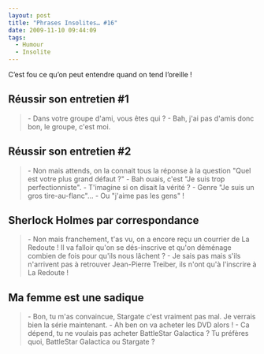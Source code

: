 ```yaml
---
layout: post
title: "Phrases Insolites… #16"
date: 2009-11-10 09:44:09
tags:
  - Humour
  - Insolite
---
```


C’est fou ce qu’on peut entendre quand on tend l’oreille&nbsp;!

<!-- more -->

## Réussir son entretien #1
> \- Dans votre groupe d'ami, vous êtes qui&nbsp;?
> \- Bah, j'ai pas d'amis donc bon, le groupe, c'est moi.

## Réussir son entretien #2

> \- Non mais attends, on la connait tous la réponse à la question "Quel est votre plus grand défaut&nbsp;?"
> \- Bah ouais, c'est "Je suis trop perfectionniste".
> \- T'imagine si on disait la vérité&nbsp;?
> \- Genre "Je suis un gros tire-au-flanc"…
> \- Ou "j'aime pas les gens"&nbsp;!

## Sherlock Holmes par correspondance

> \- Non mais franchement, t'as vu, on a encore reçu un courrier de La Redoute&nbsp;! Il va falloir qu'on se dés-inscrive et qu'on déménage combien de fois pour qu'ils nous lâchent&nbsp;?
> \- Je sais pas mais s'ils n'arrivent pas à retrouver Jean-Pierre Treiber, ils n'ont qu'à l'inscrire à La Redoute&nbsp;!

## Ma femme est une sadique

> \- Bon, tu m'as convaincue, Stargate c'est vraiment pas mal. Je verrais bien la série maintenant.
> \- Ah ben on va acheter les DVD alors&nbsp;!
> \- Ca dépend, tu ne voulais pas acheter BattleStar Galactica&nbsp;? Tu préfères quoi, BattleStar Galactica ou Stargate&nbsp;?
